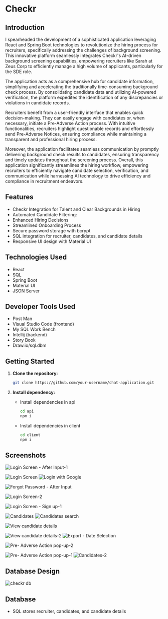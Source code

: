 # Checkr

## Introduction

I spearheaded the development of a sophisticated application leveraging React and Spring Boot technologies to revolutionize the hiring process for recruiters, specifically addressing the challenges of background screening. This innovative platform seamlessly integrates Checkr's AI-driven background screening capabilities, empowering recruiters like Sarah at Zeus Corp to efficiently manage a high volume of applicants, particularly for the SDE role.

The application acts as a comprehensive hub for candidate information, simplifying and accelerating the traditionally time-consuming background check process. By consolidating candidate data and utilizing AI-powered verification, the platform expedites the identification of any discrepancies or violations in candidate records.

Recruiters benefit from a user-friendly interface that enables quick decision-making. They can easily engage with candidates or, when necessary, initiate a Pre-Adverse Action process. With intuitive functionalities, recruiters highlight questionable records and effortlessly send Pre-Adverse Notices, ensuring compliance while maintaining a transparent and professional hiring process.

Moreover, the application facilitates seamless communication by promptly delivering background check results to candidates, ensuring transparency and timely updates throughout the screening process. Overall, this application significantly streamlines the hiring workflow, empowering recruiters to efficiently navigate candidate selection, verification, and communication while harnessing AI technology to drive efficiency and compliance in recruitment endeavors.
 
 
 
## Features

- Checkr Integration for Talent and Clear Backgrounds in Hiring 
- Automated Candidate Filtering:
- Enhanced Hiring Decisions
- Streamlined Onboarding Process
- Secure password storage with bcrypt
- SQL integration for recruiter, candidates, and candidate details
- Responsive UI design with Material UI

## Technologies Used

- React
- SQL
- Spring Boot
- Material UI
- JSON Server

## Developer Tools Used

- Post Man
- Visual Studio Code (frontend)
- My SQL Work Bench
- Intellij (backend)
- Story Book
- Draw.io/sql.dbm

## Getting Started

1. **Clone the repository:**

   ```bash
   git clone https://github.com/your-username/chat-application.git 
   ```
2. **Install dependency:**

    - Install dependencies in api 
        ```bash
        cd api
        npm i
        ```
    - Install dependencies in client 
        ```bash
        cd client
        npm i
        ```

## Screenshots 
![Login Screen - After Input-1](https://github.com/sanath1515/Checker/assets/60379301/62b20e24-fdf8-4452-8bf5-b04f7a06a8c2)

![Login Screen](https://github.com/sanath1515/Checker/assets/60379301/b39c86d9-0ea8-4ff0-9c1b-86e34f268858)
![Login with Google](https://github.com/sanath1515/Checker/assets/60379301/1c41df1a-a957-4b39-ba0d-f1811fce46ef)

![Forgot Password - After Input](https://github.com/sanath1515/Checker/assets/60379301/9ca5e5aa-4186-4245-9dab-2fd67e430e31)

![Login Screen-2](https://github.com/sanath1515/Checker/assets/60379301/434f31df-21b4-483e-9360-e81042568e08)

![Login Screen - Sign up-1](https://github.com/sanath1515/Checker/assets/60379301/9c9b7f0a-8e77-451d-8f56-badfd43b7dbd)

![Candidates](https://github.com/sanath1515/Checker/assets/60379301/112c7751-5eb2-4220-b627-dd0fbeafccb4)
![Candidates search](https://github.com/sanath1515/Checker/assets/60379301/2e54f1f3-640e-4c89-a1fb-19e83ffc1b7f)

![View candidate details](https://github.com/sanath1515/Checker/assets/60379301/9b4e3721-f6f1-4d35-a20d-c356aeaaaf9e)

![View candidate details-2](https://github.com/sanath1515/Checker/assets/60379301/37b8f304-c3a5-4516-8b40-0f3c87791df4)
![Export - Date Selection](https://github.com/sanath1515/Checker/assets/60379301/3b9dd23c-61c3-4b04-9752-4eca6ed4f426)

![Pre- Adverse Action pop-up-2](https://github.com/sanath1515/Checker/assets/60379301/549dbb7b-17de-4279-874b-a83e7ecad280)

![Pre- Adverse Action pop-up-1](https://github.com/sanath1515/Checker/assets/60379301/2d62e265-2725-4a01-aefb-d32acd84687d)
![Candidates-2](https://github.com/sanath1515/Checker/assets/60379301/d35e88a0-f249-48a5-bf33-71297eba5aa8)


## Database Design 
![checkr db](https://github.com/sanath1515/Checker/assets/60379301/405e7e28-f9c8-4569-816e-5751674a277c)


## Database

- SQL stores recruiter, candidates, and candidate details
  

                    
